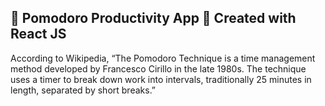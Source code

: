  <h2>🍅 Pomodoro Productivity App 🍅 Created with React JS</h2>
 <p>According to Wikipedia, “The Pomodoro Technique is a time management method developed by Francesco Cirillo in the late 1980s. The technique uses a timer to break down work into intervals, traditionally 25 minutes in length, separated by short breaks.” </p>

